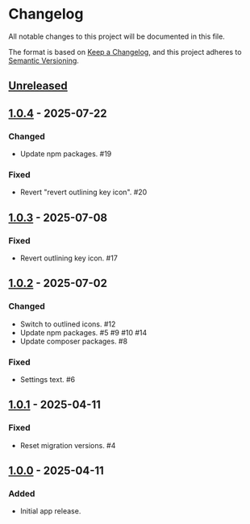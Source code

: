 <!--
  - SPDX-FileCopyrightText: 2022 Nextcloud GmbH and Nextcloud contributors
  - SPDX-License-Identifier: AGPL-3.0-or-later
-->
# Changelog

All notable changes to this project will be documented in this file.

The format is based on [Keep a Changelog](https://keepachangelog.com/en/1.1.0/),
and this project adheres to [Semantic Versioning](https://semver.org/spec/v2.0.0.html).

## [Unreleased]

## [1.0.4] - 2025-07-22

### Changed

- Update npm packages. #19

### Fixed

- Revert "revert outlining key icon". #20

## [1.0.3] - 2025-07-08

### Fixed

- Revert outlining key icon. #17

## [1.0.2] - 2025-07-02

### Changed

- Switch to outlined icons. #12
- Update npm packages. #5 #9 #10 #14
- Update composer packages. #8

### Fixed

- Settings text. #6

## [1.0.1] - 2025-04-11

### Fixed

- Reset migration versions. #4

## [1.0.0] - 2025-04-11

### Added

- Initial app release.

[Unreleased]: https://github.com/nextcloud/integration_watsonx/compare/v1.0.4...HEAD
[1.0.4]: https://github.com/nextcloud/integration_watsonx/compare/v1.0.3...v1.0.4
[1.0.3]: https://github.com/nextcloud/integration_watsonx/compare/v1.0.2...v1.0.3
[1.0.2]: https://github.com/nextcloud/integration_watsonx/compare/v1.0.1...v1.0.2
[1.0.1]: https://github.com/nextcloud/integration_watsonx/compare/v1.0.0...v1.0.1
[1.0.0]: https://github.com/nextcloud/integration_watsonx/releases/tag/v1.0.0
